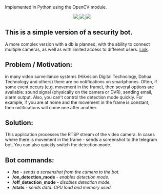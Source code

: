 Implemented in Python using the OpenCV module.<p>
  <p align="center">
    <a href="https://github.com/opencv/opencv">
      <img src="https://img.shields.io/badge/built%20with-OpenCV-green.svg" />
    </a>
    <a href="https://github.com/aiogram/aiogram">
    	<img src="https://img.shields.io/badge/built%20with-aiogram2-blue.svg" />
    </a>
    <a href="https://www.python.org/">
    	<img src="https://img.shields.io/badge/built%20with-Python3-red.svg" />
    </a>
  </p>

## This is a simple version of a security bot.

A more complex version with a db is planned, with the ability to connect multiple cameras, as well as with limited access to different users. [Link](https://github.com/KashitsynArtem/).

## Problem / Motivation:
in many video surveillance systems (Hikvision Digital Technology, Dahua Technology and others) there are no notifications on smartphones. Often, if some event occurs (e.g. movement in the frame), then several options are available: sound signal (physically on the camera or DVR), sending email, alarm output.
Also, you can't control the detection mode quickly. For example, if you are at home and the movement in the frame is constant, then notifications will come one after another.

## Solution:
This application processes the RTSP stream of the video camera. In cases where there is movement in the frame - sends a screenshot to the telegram bot. You can also quickly switch the detection mode.

## Bot commands:
- **/sc** - *sends a screenshot from the camera to the bot.*
- **/on_detection_mode** - *enables detection mode.*
- **/off_detection_mode** - *disables detection mode.*
- **/stats** - *sends data: CPU load and memory used.*
